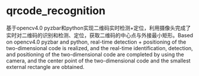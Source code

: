 # qrcode_recognition
基于opencv4.0 pyzbar和python实现二维码实时检测+定位，利用摄像头完成了实时对二维码的识别和检测、定位，获取二维码的中心点与外接最小矩形。Based on opencv4.0 pyzbar and python, real-time detection + positioning of the two-dimensional code is realized, and the real-time identification, detection, and positioning of the two-dimensional code are completed by using the camera, and the center point of the two-dimensional code and the smallest external rectangle are obtained.
